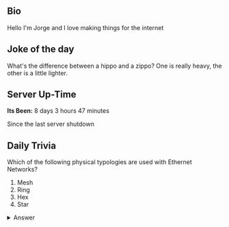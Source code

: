 ## Bio

Hello I'm Jorge and I love making things for the internet

## Joke of the day

What's the difference between a hippo and a zippo? One is really heavy, the other is a little lighter.

## Server Up-Time
**Its Been:** 8 days 3 hours 47 minutes 

Since the last server shutdown


## Daily Trivia

Which of the following physical typologies are used with Ethernet Networks?
 1. Mesh
 2. Ring
 3. Hex
 4. Star



<details>
  <summary>Answer</summary>
  Star
</details>
